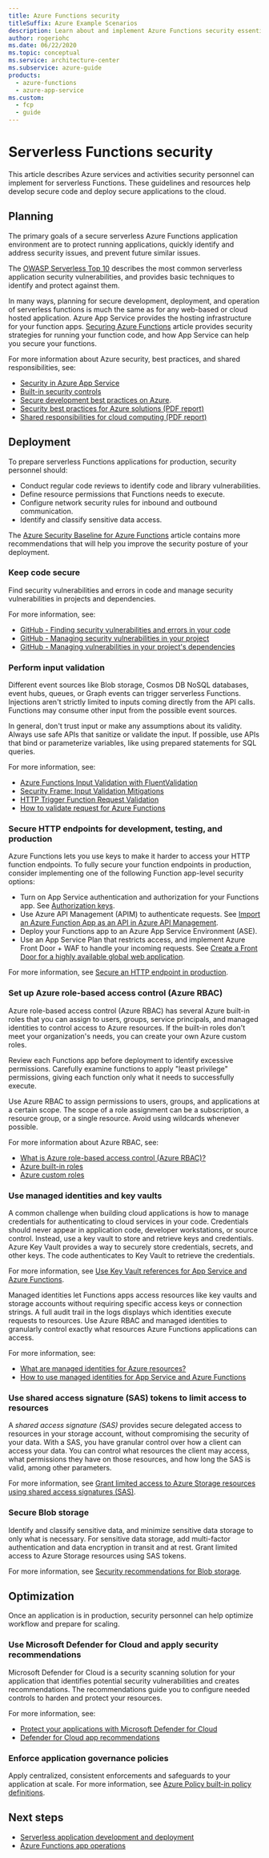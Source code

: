 ```yaml
---
title: Azure Functions security
titleSuffix: Azure Example Scenarios
description: Learn about and implement Azure Functions security essentials, secure hosting setup, and application security guidance.
author: rogeriohc
ms.date: 06/22/2020
ms.topic: conceptual
ms.service: architecture-center
ms.subservice: azure-guide
products:
  - azure-functions
  - azure-app-service
ms.custom:
  - fcp
  - guide
---
```

# Serverless Functions security

This article describes Azure services and activities security personnel can implement for serverless Functions. These guidelines and resources help develop secure code and deploy secure applications to the cloud.

## Planning

The primary goals of a secure serverless Azure Functions application environment are to protect running applications, quickly identify and address security issues, and prevent future similar issues.

The [OWASP Serverless Top 10](https://owasp.org/www-project-serverless-top-10/) describes the most common serverless application security vulnerabilities, and provides basic techniques to identify and protect against them.

In many ways, planning for secure development, deployment, and operation of serverless functions is much the same as for any web-based or cloud hosted application. Azure App Service provides the hosting infrastructure for your function apps. [Securing Azure Functions](/azure/azure-functions/security-concepts) article provides security strategies for running your function code, and how App Service can help you secure your functions.

For more information about Azure security, best practices, and shared responsibilities, see:

- [Security in Azure App Service](/azure/app-service/overview-security)
- [Built-in security controls](/azure/app-service/app-service-security-controls)
- [Secure development best practices on Azure](/azure/security/develop/secure-dev-overview).
- [Security best practices for Azure solutions (PDF report)](https://azure.microsoft.com/mediahandler/files/resourcefiles/security-best-practices-for-azure-solutions/Azure%20Security%20Best%20Practices.pdf)
- [Shared responsibilities for cloud computing (PDF report)](https://gallery.technet.microsoft.com/Shared-Responsibilities-81d0ff91)

## Deployment

To prepare serverless Functions applications for production, security personnel should:
- Conduct regular code reviews to identify code and library vulnerabilities.
- Define resource permissions that Functions needs to execute.
- Configure network security rules for inbound and outbound communication.
- Identify and classify sensitive data access.

The [Azure Security Baseline for Azure Functions](/azure/azure-functions/security-baseline) article contains more recommendations that will help you improve the security posture of your deployment.

### Keep code secure
Find security vulnerabilities and errors in code and manage security vulnerabilities in projects and dependencies.

For more information, see:
- [GitHub - Finding security vulnerabilities and errors in your code](https://help.github.com/en/github/finding-security-vulnerabilities-and-errors-in-your-code)
- [GitHub - Managing security vulnerabilities in your project](https://help.github.com/en/github/managing-security-vulnerabilities/managing-security-vulnerabilities-in-your-project)
- [GitHub - Managing vulnerabilities in your project's dependencies](https://help.github.com/en/github/managing-security-vulnerabilities/managing-vulnerabilities-in-your-projects-dependencies)

### Perform input validation
Different event sources like Blob storage, Cosmos DB NoSQL databases, event hubs, queues, or Graph events can trigger serverless Functions. Injections aren't strictly limited to inputs coming directly from the API calls. Functions may consume other input from the possible event sources.

In general, don't trust input or make any assumptions about its validity. Always use safe APIs that sanitize or validate the input. If possible, use APIs that bind or parameterize variables, like using prepared statements for SQL queries.

For more information, see:
- [Azure Functions Input Validation with FluentValidation](https://www.tomfaltesek.com/azure-functions-input-validation/)
- [Security Frame: Input Validation Mitigations](/azure/security/develop/threat-modeling-tool-input-validation)
- [HTTP Trigger Function Request Validation](https://marcroussy.com/2019/06/14/http-trigger-function-request-validation/)
- [How to validate request for Azure Functions](https://medium.com/@tsuyoshiushio/how-to-validate-request-for-azure-functions-e6488c028a41)

### Secure HTTP endpoints for development, testing, and production
Azure Functions lets you use keys to make it harder to access your HTTP function endpoints. To fully secure your function endpoints in production, consider implementing one of the following Function app-level security options:

- Turn on App Service authentication and authorization for your Functions app. See [Authorization keys](/azure/azure-functions/functions-bindings-http-webhook-trigger?tabs=csharp#authorization-keys).
- Use Azure API Management (APIM) to authenticate requests. See [Import an Azure Function App as an API in Azure API Management](/azure/api-management/import-function-app-as-api).
- Deploy your Functions app to an Azure App Service Environment (ASE).
- Use an App Service Plan that restricts access, and implement Azure Front Door + WAF to handle your incoming requests. See [Create a Front Door for a highly available global web application](/azure/frontdoor/quickstart-create-front-door).

For more information, see [Secure an HTTP endpoint in production](/azure/azure-functions/functions-bindings-http-webhook-trigger?tabs=csharp#secure-an-http-endpoint-in-production).

### Set up Azure role-based access control (Azure RBAC)
Azure role-based access control (Azure RBAC) has several Azure built-in roles that you can assign to users, groups, service principals, and managed identities to control access to Azure resources. If the built-in roles don't meet your organization's needs, you can create your own Azure custom roles.

Review each Functions app before deployment to identify excessive permissions. Carefully examine functions to apply "least privilege" permissions, giving each function only what it needs to successfully execute.

Use Azure RBAC to assign permissions to users, groups, and applications at a certain scope. The scope of a role assignment can be a subscription, a resource group, or a single resource. Avoid using wildcards whenever possible.

For more information about Azure RBAC, see:
- [What is Azure role-based access control (Azure RBAC)?](/azure/role-based-access-control/overview)
- [Azure built-in roles](/azure/role-based-access-control/built-in-roles)
- [Azure custom roles](/azure/role-based-access-control/custom-roles)

### Use managed identities and key vaults
A common challenge when building cloud applications is how to manage credentials for authenticating to cloud services in your code. Credentials should never appear in application code, developer workstations, or source control. Instead, use a key vault to store and retrieve keys and credentials. Azure Key Vault provides a way to securely store credentials, secrets, and other keys. The code authenticates to Key Vault to retrieve the credentials.

For more information, see [Use Key Vault references for App Service and Azure Functions](/azure/app-service/app-service-key-vault-references).

Managed identities let Functions apps access resources like key vaults and storage accounts without requiring specific access keys or connection strings. A full audit trail in the logs displays which identities execute requests to resources. Use Azure RBAC and managed identities to granularly control exactly what resources Azure Functions applications can access.

For more information, see:
- [What are managed identities for Azure resources?](/azure/active-directory/managed-identities-azure-resources/overview)
- [How to use managed identities for App Service and Azure Functions](/azure/app-service/overview-managed-identity)

### Use shared access signature (SAS) tokens to limit access to resources
A *shared access signature (SAS)* provides secure delegated access to resources in your storage account, without compromising the security of your data. With a SAS, you have granular control over how a client can access your data. You can control what resources the client may access, what permissions they have on those resources, and how long the SAS is valid, among other parameters.

For more information, see [Grant limited access to Azure Storage resources using shared access signatures (SAS)](/azure/storage/common/storage-sas-overview).

### Secure Blob storage
Identify and classify sensitive data, and minimize sensitive data storage to only what is necessary. For sensitive data storage, add multi-factor authentication and data encryption in transit and at rest. Grant limited access to Azure Storage resources using SAS tokens.

For more information, see [Security recommendations for Blob storage](/azure/storage/blobs/security-recommendations).

## Optimization

Once an application is in production, security personnel can help optimize workflow and prepare for scaling.

### Use Microsoft Defender for Cloud and apply security recommendations

Microsoft Defender for Cloud is a security scanning solution for your application that identifies potential security vulnerabilities and creates recommendations. The recommendations guide you to configure needed controls to harden and protect your resources.

For more information, see:
- [Protect your applications with Microsoft Defender for Cloud](/azure/security-center/security-center-virtual-machine-protection#app-services)
- [Defender for Cloud app recommendations](/azure/security-center/recommendations-reference#recs-computeapp)

### Enforce application governance policies
Apply centralized, consistent enforcements and safeguards to your application at scale. For more information, see [Azure Policy built-in policy definitions](/azure/governance/policy/samples/built-in-policies).

## Next steps
- [Serverless application development and deployment](application-development.md)
- [Azure Functions app operations](functions-app-security.md)
